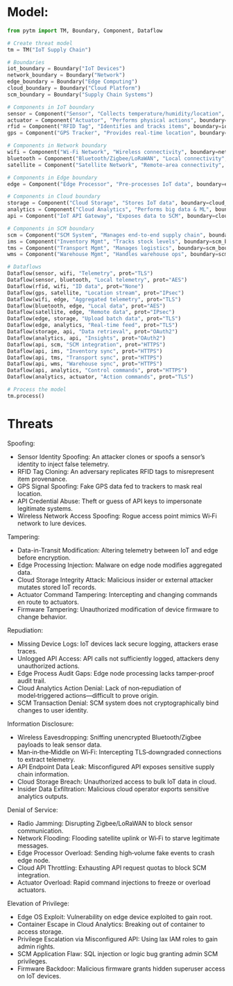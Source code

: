 # Model:
```python
from pytm import TM, Boundary, Component, Dataflow

# Create threat model
tm = TM("IoT Supply Chain")

# Boundaries
iot_boundary = Boundary("IoT Devices")
network_boundary = Boundary("Network")
edge_boundary = Boundary("Edge Computing")
cloud_boundary = Boundary("Cloud Platform")
scm_boundary = Boundary("Supply Chain Systems")

# Components in IoT boundary
sensor = Component("Sensor", "Collects temperature/humidity/location", boundary=iot_boundary)
actuator = Component("Actuator", "Performs physical actions", boundary=iot_boundary)
rfid = Component("RFID Tag", "Identifies and tracks items", boundary=iot_boundary)
gps = Component("GPS Tracker", "Provides real-time location", boundary=iot_boundary)

# Components in Network boundary
wifi = Component("Wi-Fi Network", "Wireless connectivity", boundary=network_boundary)
bluetooth = Component("Bluetooth/Zigbee/LoRaWAN", "Local connectivity", boundary=network_boundary)
satellite = Component("Satellite Network", "Remote-area connectivity", boundary=network_boundary)

# Components in Edge boundary
edge = Component("Edge Processor", "Pre-processes IoT data", boundary=edge_boundary)

# Components in Cloud boundary
storage = Component("Cloud Storage", "Stores IoT data", boundary=cloud_boundary)
analytics = Component("Cloud Analytics", "Performs big data & ML", boundary=cloud_boundary)
api = Component("IoT API Gateway", "Exposes data to SCM", boundary=cloud_boundary)

# Components in SCM boundary
scm = Component("SCM System", "Manages end-to-end supply chain", boundary=scm_boundary)
ims = Component("Inventory Mgmt", "Tracks stock levels", boundary=scm_boundary)
tms = Component("Transport Mgmt", "Manages logistics", boundary=scm_boundary)
wms = Component("Warehouse Mgmt", "Handles warehouse ops", boundary=scm_boundary)

# Dataflows
Dataflow(sensor, wifi, "Telemetry", prot="TLS")
Dataflow(sensor, bluetooth, "Local telemetry", prot="AES")
Dataflow(rfid, wifi, "ID data", prot="None")
Dataflow(gps, satellite, "Location stream", prot="IPsec")
Dataflow(wifi, edge, "Aggregated telemetry", prot="TLS")
Dataflow(bluetooth, edge, "Local data", prot="AES")
Dataflow(satellite, edge, "Remote data", prot="IPsec")
Dataflow(edge, storage, "Upload batch data", prot="TLS")
Dataflow(edge, analytics, "Real-time feed", prot="TLS")
Dataflow(storage, api, "Data retrieval", prot="OAuth2")
Dataflow(analytics, api, "Insights", prot="OAuth2")
Dataflow(api, scm, "SCM integration", prot="HTTPS")
Dataflow(api, ims, "Inventory sync", prot="HTTPS")
Dataflow(api, tms, "Transport sync", prot="HTTPS")
Dataflow(api, wms, "Warehouse sync", prot="HTTPS")
Dataflow(api, analytics, "Control commands", prot="HTTPS")
Dataflow(analytics, actuator, "Action commands", prot="TLS")

# Process the model
tm.process()
```

# Threats

Spoofing:
- Sensor Identity Spoofing: An attacker clones or spoofs a sensor’s identity to inject false telemetry.
- RFID Tag Cloning: An adversary replicates RFID tags to misrepresent item provenance.
- GPS Signal Spoofing: Fake GPS data fed to trackers to mask real location.
- API Credential Abuse: Theft or guess of API keys to impersonate legitimate systems.
- Wireless Network Access Spoofing: Rogue access point mimics Wi‑Fi network to lure devices.

Tampering:
- Data-in-Transit Modification: Altering telemetry between IoT and edge before encryption.
- Edge Processing Injection: Malware on edge node modifies aggregated data.
- Cloud Storage Integrity Attack: Malicious insider or external attacker mutates stored IoT records.
- Actuator Command Tampering: Intercepting and changing commands en route to actuators.
- Firmware Tampering: Unauthorized modification of device firmware to change behavior.

Repudiation:
- Missing Device Logs: IoT devices lack secure logging, attackers erase traces.
- Unlogged API Access: API calls not sufficiently logged, attackers deny unauthorized actions.
- Edge Process Audit Gaps: Edge node processing lacks tamper‑proof audit trail.
- Cloud Analytics Action Denial: Lack of non‑repudiation of model‑triggered actions—difficult to prove origin.
- SCM Transaction Denial: SCM system does not cryptographically bind changes to user identity.

Information Disclosure:
- Wireless Eavesdropping: Sniffing unencrypted Bluetooth/Zigbee payloads to leak sensor data.
- Man‑in‑the‑Middle on Wi‑Fi: Intercepting TLS‑downgraded connections to extract telemetry.
- API Endpoint Data Leak: Misconfigured API exposes sensitive supply chain information.
- Cloud Storage Breach: Unauthorized access to bulk IoT data in cloud.
- Insider Data Exfiltration: Malicious cloud operator exports sensitive analytics outputs.

Denial of Service:
- Radio Jamming: Disrupting Zigbee/LoRaWAN to block sensor communication.
- Network Flooding: Flooding satellite uplink or Wi‑Fi to starve legitimate messages.
- Edge Processor Overload: Sending high‑volume fake events to crash edge node.
- Cloud API Throttling: Exhausting API request quotas to block SCM integration.
- Actuator Overload: Rapid command injections to freeze or overload actuators.

Elevation of Privilege:
- Edge OS Exploit: Vulnerability on edge device exploited to gain root.
- Container Escape in Cloud Analytics: Breaking out of container to access storage.
- Privilege Escalation via Misconfigured API: Using lax IAM roles to gain admin rights.
- SCM Application Flaw: SQL injection or logic bug granting admin SCM privileges.
- Firmware Backdoor: Malicious firmware grants hidden superuser access on IoT devices.